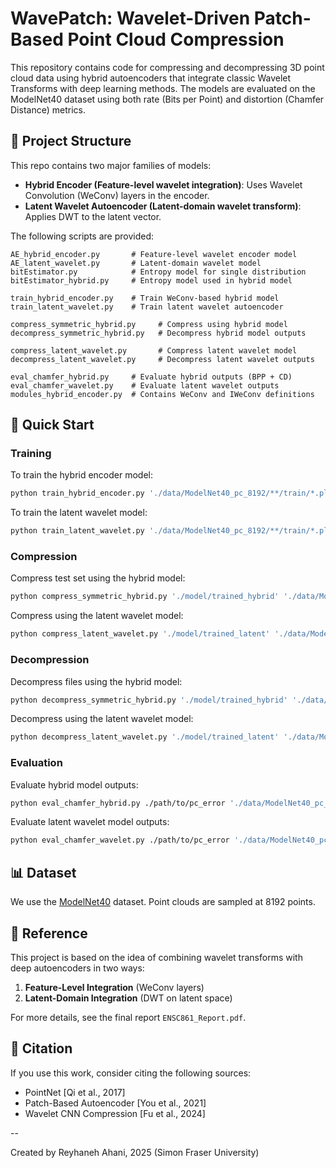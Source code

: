 
# WavePatch: Wavelet-Driven Patch-Based Point Cloud Compression

This repository contains code for compressing and decompressing 3D point cloud data using hybrid autoencoders that integrate classic Wavelet Transforms with deep learning methods. The models are evaluated on the ModelNet40 dataset using both rate (Bits per Point) and distortion (Chamfer Distance) metrics.

## 📂 Project Structure

This repo contains two major families of models:

- **Hybrid Encoder (Feature-level wavelet integration)**: Uses Wavelet Convolution (WeConv) layers in the encoder.
- **Latent Wavelet Autoencoder (Latent-domain wavelet transform)**: Applies DWT to the latent vector.

The following scripts are provided:

```
AE_hybrid_encoder.py       # Feature-level wavelet encoder model
AE_latent_wavelet.py       # Latent-domain wavelet model
bitEstimator.py            # Entropy model for single distribution
bitEstimator_hybrid.py     # Entropy model used in hybrid model

train_hybrid_encoder.py    # Train WeConv-based hybrid model
train_latent_wavelet.py    # Train latent wavelet autoencoder

compress_symmetric_hybrid.py     # Compress using hybrid model
decompress_symmetric_hybrid.py   # Decompress hybrid model outputs

compress_latent_wavelet.py       # Compress latent wavelet model
decompress_latent_wavelet.py     # Decompress latent wavelet outputs

eval_chamfer_hybrid.py     # Evaluate hybrid outputs (BPP + CD)
eval_chamfer_wavelet.py    # Evaluate latent wavelet outputs
modules_hybrid_encoder.py  # Contains WeConv and IWeConv definitions
```

## 🚀 Quick Start

### Training

To train the hybrid encoder model:
```bash
python train_hybrid_encoder.py './data/ModelNet40_pc_8192/**/train/*.ply' './model/trained_hybrid' --N 8192 --d 16
```

To train the latent wavelet model:
```bash
python train_latent_wavelet.py './data/ModelNet40_pc_8192/**/train/*.ply' './model/trained_latent' --N 8192 --d 16
```

### Compression

Compress test set using the hybrid model:
```bash
python compress_symmetric_hybrid.py './model/trained_hybrid' './data/ModelNet40_pc_8192/**/test/*.ply' './data/ModelNet40_pc_8192_compressed'
```

Compress using the latent wavelet model:
```bash
python compress_latent_wavelet.py './model/trained_latent' './data/ModelNet40_pc_8192/**/test/*.ply' './data/ModelNet40_pc_8192_compressed'
```

### Decompression

Decompress files using the hybrid model:
```bash
python decompress_symmetric_hybrid.py './model/trained_hybrid' './data/ModelNet40_pc_8192_compressed' './data/ModelNet40_pc_8192_decompressed'
```

Decompress using the latent wavelet model:
```bash
python decompress_latent_wavelet.py './model/trained_latent' './data/ModelNet40_pc_8192_compressed' './data/ModelNet40_pc_8192_decompressed'
```

### Evaluation

Evaluate hybrid model outputs:
```bash
python eval_chamfer_hybrid.py ./path/to/pc_error './data/ModelNet40_pc_8192/**/test/*.ply' './data/ModelNet40_pc_8192_compressed' './data/ModelNet40_pc_8192_decompressed' './eval/results_hybrid.csv'
```

Evaluate latent wavelet model outputs:
```bash
python eval_chamfer_wavelet.py ./path/to/pc_error './data/ModelNet40_pc_8192/**/test/*.ply' './data/ModelNet40_pc_8192_compressed' './data/ModelNet40_pc_8192_decompressed' './eval/results_wavelet.csv'
```

## 📊 Dataset

We use the [ModelNet40](https://modelnet.cs.princeton.edu/) dataset. Point clouds are sampled at 8192 points.

## 🧠 Reference

This project is based on the idea of combining wavelet transforms with deep autoencoders in two ways:

1. **Feature-Level Integration** (WeConv layers)
2. **Latent-Domain Integration** (DWT on latent space)

For more details, see the final report `ENSC861_Report.pdf`.

## 📄 Citation

If you use this work, consider citing the following sources:
- PointNet [Qi et al., 2017]
- Patch-Based Autoencoder [You et al., 2021]
- Wavelet CNN Compression [Fu et al., 2024]

--

Created by Reyhaneh Ahani, 2025 (Simon Fraser University)

